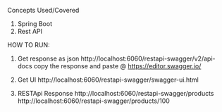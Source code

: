 Concepts Used/Covered

1. Spring Boot
2. Rest API


HOW TO RUN:
1) Get response as json
http://localhost:6060/restapi-swagger/v2/api-docs
copy the response and paste @ https://editor.swagger.io/

2) Get UI
http://localhost:6060/restapi-swagger/swagger-ui.html

3) RESTApi Response
http://localhost:6060/restapi-swagger/products
http://localhost:6060/restapi-swagger/products/100